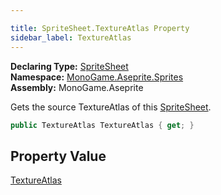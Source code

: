 ```yaml
---

title: SpriteSheet.TextureAtlas Property
sidebar_label: TextureAtlas
---
```

**Declaring Type:** [SpriteSheet](../)  
**Namespace:** [MonoGame.Aseprite.Sprites](../../)  
**Assembly:** MonoGame.Aseprite

Gets the source TextureAtlas of this [SpriteSheet](../).

```csharp
public TextureAtlas TextureAtlas { get; }
```

## Property Value

[TextureAtlas](../../TextureAtlas/)



